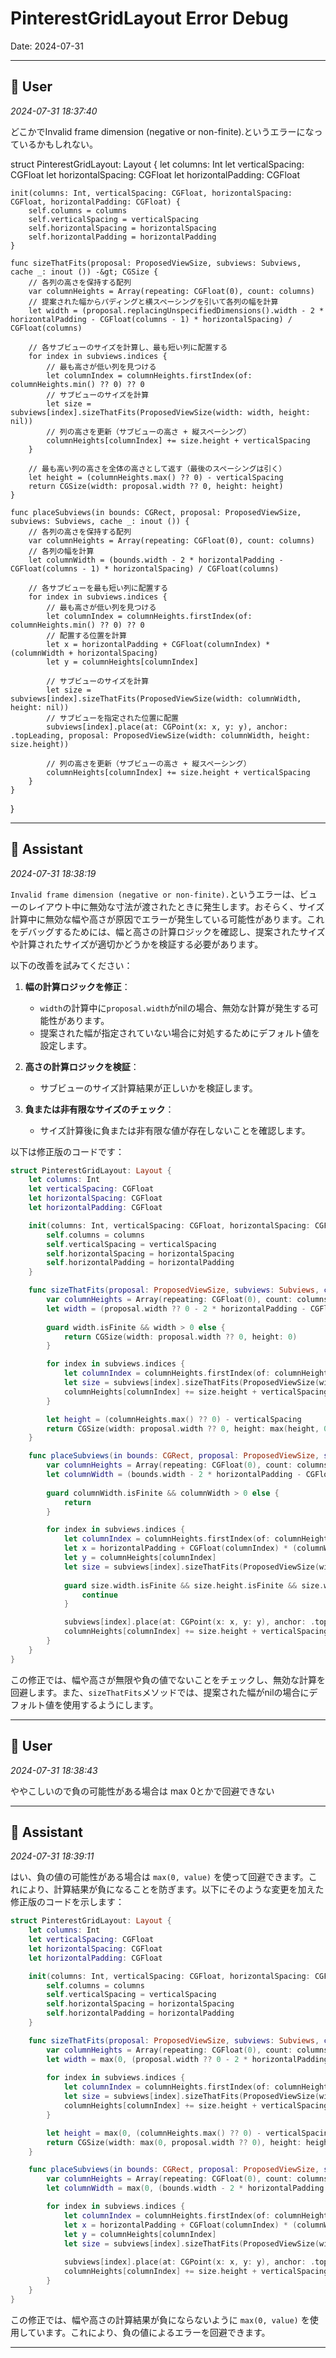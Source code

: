 # PinterestGridLayout Error Debug

Date: 2024-07-31

---

## 👤 User
*2024-07-31 18:37:40*

どこかでInvalid frame dimension (negative or non-finite).というエラーになっているかもしれない。

struct PinterestGridLayout: Layout {
    let columns: Int
    let verticalSpacing: CGFloat
    let horizontalSpacing: CGFloat
    let horizontalPadding: CGFloat

    init(columns: Int, verticalSpacing: CGFloat, horizontalSpacing: CGFloat, horizontalPadding: CGFloat) {
        self.columns = columns
        self.verticalSpacing = verticalSpacing
        self.horizontalSpacing = horizontalSpacing
        self.horizontalPadding = horizontalPadding
    }

    func sizeThatFits(proposal: ProposedViewSize, subviews: Subviews, cache _: inout ()) -&gt; CGSize {
        // 各列の高さを保持する配列
        var columnHeights = Array(repeating: CGFloat(0), count: columns)
        // 提案された幅からパディングと横スペーシングを引いて各列の幅を計算
        let width = (proposal.replacingUnspecifiedDimensions().width - 2 * horizontalPadding - CGFloat(columns - 1) * horizontalSpacing) / CGFloat(columns)

        // 各サブビューのサイズを計算し、最も短い列に配置する
        for index in subviews.indices {
            // 最も高さが低い列を見つける
            let columnIndex = columnHeights.firstIndex(of: columnHeights.min() ?? 0) ?? 0
            // サブビューのサイズを計算
            let size = subviews[index].sizeThatFits(ProposedViewSize(width: width, height: nil))
            // 列の高さを更新（サブビューの高さ + 縦スペーシング）
            columnHeights[columnIndex] += size.height + verticalSpacing
        }

        // 最も高い列の高さを全体の高さとして返す（最後のスペーシングは引く）
        let height = (columnHeights.max() ?? 0) - verticalSpacing
        return CGSize(width: proposal.width ?? 0, height: height)
    }

    func placeSubviews(in bounds: CGRect, proposal: ProposedViewSize, subviews: Subviews, cache _: inout ()) {
        // 各列の高さを保持する配列
        var columnHeights = Array(repeating: CGFloat(0), count: columns)
        // 各列の幅を計算
        let columnWidth = (bounds.width - 2 * horizontalPadding - CGFloat(columns - 1) * horizontalSpacing) / CGFloat(columns)

        // 各サブビューを最も短い列に配置する
        for index in subviews.indices {
            // 最も高さが低い列を見つける
            let columnIndex = columnHeights.firstIndex(of: columnHeights.min() ?? 0) ?? 0
            // 配置する位置を計算
            let x = horizontalPadding + CGFloat(columnIndex) * (columnWidth + horizontalSpacing)
            let y = columnHeights[columnIndex]

            // サブビューのサイズを計算
            let size = subviews[index].sizeThatFits(ProposedViewSize(width: columnWidth, height: nil))
            // サブビューを指定された位置に配置
            subviews[index].place(at: CGPoint(x: x, y: y), anchor: .topLeading, proposal: ProposedViewSize(width: columnWidth, height: size.height))

            // 列の高さを更新（サブビューの高さ + 縦スペーシング）
            columnHeights[columnIndex] += size.height + verticalSpacing
        }
    }
}

---

## 🤖 Assistant
*2024-07-31 18:38:19*

`Invalid frame dimension (negative or non-finite).`というエラーは、ビューのレイアウト中に無効な寸法が渡されたときに発生します。おそらく、サイズ計算中に無効な幅や高さが原因でエラーが発生している可能性があります。これをデバッグするためには、幅と高さの計算ロジックを確認し、提案されたサイズや計算されたサイズが適切かどうかを検証する必要があります。

以下の改善を試みてください：

1. **幅の計算ロジックを修正**：
    - `width`の計算中に`proposal.width`がnilの場合、無効な計算が発生する可能性があります。
    - 提案された幅が指定されていない場合に対処するためにデフォルト値を設定します。

2. **高さの計算ロジックを検証**：
    - サブビューのサイズ計算結果が正しいかを検証します。

3. **負または非有限なサイズのチェック**：
    - サイズ計算後に負または非有限な値が存在しないことを確認します。

以下は修正版のコードです：

```swift
struct PinterestGridLayout: Layout {
    let columns: Int
    let verticalSpacing: CGFloat
    let horizontalSpacing: CGFloat
    let horizontalPadding: CGFloat

    init(columns: Int, verticalSpacing: CGFloat, horizontalSpacing: CGFloat, horizontalPadding: CGFloat) {
        self.columns = columns
        self.verticalSpacing = verticalSpacing
        self.horizontalSpacing = horizontalSpacing
        self.horizontalPadding = horizontalPadding
    }

    func sizeThatFits(proposal: ProposedViewSize, subviews: Subviews, cache _: inout ()) -> CGSize {
        var columnHeights = Array(repeating: CGFloat(0), count: columns)
        let width = (proposal.width ?? 0 - 2 * horizontalPadding - CGFloat(columns - 1) * horizontalSpacing) / CGFloat(columns)
        
        guard width.isFinite && width > 0 else {
            return CGSize(width: proposal.width ?? 0, height: 0)
        }

        for index in subviews.indices {
            let columnIndex = columnHeights.firstIndex(of: columnHeights.min() ?? 0) ?? 0
            let size = subviews[index].sizeThatFits(ProposedViewSize(width: width, height: nil))
            columnHeights[columnIndex] += size.height + verticalSpacing
        }

        let height = (columnHeights.max() ?? 0) - verticalSpacing
        return CGSize(width: proposal.width ?? 0, height: max(height, 0))
    }

    func placeSubviews(in bounds: CGRect, proposal: ProposedViewSize, subviews: Subviews, cache _: inout ()) {
        var columnHeights = Array(repeating: CGFloat(0), count: columns)
        let columnWidth = (bounds.width - 2 * horizontalPadding - CGFloat(columns - 1) * horizontalSpacing) / CGFloat(columns)
        
        guard columnWidth.isFinite && columnWidth > 0 else {
            return
        }

        for index in subviews.indices {
            let columnIndex = columnHeights.firstIndex(of: columnHeights.min() ?? 0) ?? 0
            let x = horizontalPadding + CGFloat(columnIndex) * (columnWidth + horizontalSpacing)
            let y = columnHeights[columnIndex]
            let size = subviews[index].sizeThatFits(ProposedViewSize(width: columnWidth, height: nil))
            
            guard size.width.isFinite && size.height.isFinite && size.width > 0 && size.height > 0 else {
                continue
            }

            subviews[index].place(at: CGPoint(x: x, y: y), anchor: .topLeading, proposal: ProposedViewSize(width: columnWidth, height: size.height))
            columnHeights[columnIndex] += size.height + verticalSpacing
        }
    }
}
```

この修正では、幅や高さが無限や負の値でないことをチェックし、無効な計算を回避します。また、`sizeThatFits`メソッドでは、提案された幅がnilの場合にデフォルト値を使用するようにします。

---

## 👤 User
*2024-07-31 18:38:43*

ややこしいので負の可能性がある場合は max 0とかで回避できない

---

## 🤖 Assistant
*2024-07-31 18:39:11*

はい、負の値の可能性がある場合は `max(0, value)` を使って回避できます。これにより、計算結果が負になることを防ぎます。以下にそのような変更を加えた修正版のコードを示します：

```swift
struct PinterestGridLayout: Layout {
    let columns: Int
    let verticalSpacing: CGFloat
    let horizontalSpacing: CGFloat
    let horizontalPadding: CGFloat

    init(columns: Int, verticalSpacing: CGFloat, horizontalSpacing: CGFloat, horizontalPadding: CGFloat) {
        self.columns = columns
        self.verticalSpacing = verticalSpacing
        self.horizontalSpacing = horizontalSpacing
        self.horizontalPadding = horizontalPadding
    }

    func sizeThatFits(proposal: ProposedViewSize, subviews: Subviews, cache _: inout ()) -> CGSize {
        var columnHeights = Array(repeating: CGFloat(0), count: columns)
        let width = max(0, (proposal.width ?? 0 - 2 * horizontalPadding - CGFloat(columns - 1) * horizontalSpacing) / CGFloat(columns))
        
        for index in subviews.indices {
            let columnIndex = columnHeights.firstIndex(of: columnHeights.min() ?? 0) ?? 0
            let size = subviews[index].sizeThatFits(ProposedViewSize(width: width, height: nil))
            columnHeights[columnIndex] += size.height + verticalSpacing
        }

        let height = max(0, (columnHeights.max() ?? 0) - verticalSpacing)
        return CGSize(width: max(0, proposal.width ?? 0), height: height)
    }

    func placeSubviews(in bounds: CGRect, proposal: ProposedViewSize, subviews: Subviews, cache _: inout ()) {
        var columnHeights = Array(repeating: CGFloat(0), count: columns)
        let columnWidth = max(0, (bounds.width - 2 * horizontalPadding - CGFloat(columns - 1) * horizontalSpacing) / CGFloat(columns))

        for index in subviews.indices {
            let columnIndex = columnHeights.firstIndex(of: columnHeights.min() ?? 0) ?? 0
            let x = horizontalPadding + CGFloat(columnIndex) * (columnWidth + horizontalSpacing)
            let y = columnHeights[columnIndex]
            let size = subviews[index].sizeThatFits(ProposedViewSize(width: columnWidth, height: nil))
            
            subviews[index].place(at: CGPoint(x: x, y: y), anchor: .topLeading, proposal: ProposedViewSize(width: columnWidth, height: size.height))
            columnHeights[columnIndex] += size.height + verticalSpacing
        }
    }
}
```

この修正では、幅や高さの計算結果が負にならないように `max(0, value)` を使用しています。これにより、負の値によるエラーを回避できます。

---
